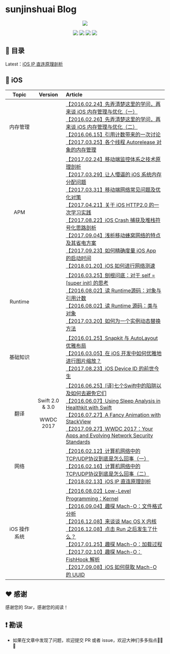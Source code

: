 # sunjinshuai Blog
<p align='center'>
<img src='images/background-cover_.png'>
</p>
<p align='center'>
<a href="https://weibo.com/5419850564/profile?rightmod=1&wvr=6&mod=personinfo"><img src="https://img.shields.io/badge/weibo-@Joy-f974ce.svg?style=flat&colorA=f4292e"></a>
<a href="https://juejin.im/user/5656f11760b28da566412f03"><img src="https://img.shields.io/badge/掘金-@Joy_xx-fd6f32.svg?style=flat&colorA=1970fe"></a>
<a href="http://www.jianshu.com/u/9c51a213b02e"><img src="https://img.shields.io/badge/简书-@Joy-b561fe.svg?style=flat&colorA=ed6f59"></a>
<img src="https://img.shields.io/badge/PR-welcome%20!-brightgreen.svg?colorA=a0cd34">
</p>

## 📖 目录

Latest：[iOS IP 直连原理剖析](https://www.jianshu.com/p/63a94cb46cd2)


## 📱 iOS

| Topic | Version | Article |
|:-------:|:-------:|:------|
|内存管理|| [【2016.02.24】先弄清楚这里的学问，再来谈 iOS 内存管理与优化（一）](http://www.jianshu.com/p/deab6550553a)<br>[【2016.02.26】先弄清楚这里的学问，再来谈 iOS 内存管理与优化（二）](http://www.jianshu.com/p/f95b9bfda4a0)<br>[【2016.06.15】引用计数带来的一次讨论](https://www.jianshu.com/p/e3690f3e4675)<br>[【2017.03.25】各个线程 Autorelease 对象的内存管理](https://www.jianshu.com/p/f87f40592023)|
|APM||[【2017.02.24】移动端监控体系之技术原理剖析](http://www.jianshu.com/p/8123fc17fe0e)<br>[【2017.03.29】让人懵逼的 iOS 系统内存分配问题](http://www.jianshu.com/p/fcbb9a472633)<br>[【2017.03.31】移动端网络常见问题及优化对策](http://www.jianshu.com/p/f28dd995d2dc)<br>[【2017.04.21】关于 iOS HTTP2.0 的一次学习实践](http://www.jianshu.com/p/2e7200bd5b79)<br>[【2017.08.22】iOS Crash 捕获及堆栈符号化思路剖析](http://www.jianshu.com/p/29051908c74b)<br>[【2017.09.04】浅析移动蜂窝网络的特点及其省电方案](http://www.jianshu.com/p/6164c4e7e0d0)<br>[【2017.09.23】如何精确度量 iOS App 的启动时间](http://www.jianshu.com/p/c14987eee107)<br>[【2018.01.20】iOS 如何进行网络测速](https://github.com/joy0304/Joy-Blog/blob/master/Contents/iOS/iOS%20如何进行网络测速.md)|
|Runtime||[【2016.03.25】刨根问底：对于 self = [super init] 的思考](https://www.jianshu.com/p/9b36e1b636d8)<br>[【2016.08.02】读 Runtime源码：对象与引用计数](https://www.jianshu.com/p/49d483bbfb44)<br>[【2016.08.02】读 Runtime 源码：类与对象](https://www.jianshu.com/p/aae1ea159d82)<br>[【2017.03.20】如何为一个实例动态替换方法](https://www.jianshu.com/p/fde1e01aec5c)|
|基础知识||[【2016.01.25】Snapkit 与 AutoLayout 优雅布局](https://www.jianshu.com/p/3429ac5a4e4d)<br>[【2016.03.05】在 iOS 开发中如何优雅地进行图片缩放？](https://www.jianshu.com/p/af2d471f7b9c)<br>[【2017.08.23】iOS Device ID 的前世今生](https://www.jianshu.com/p/c3c837ee80ff)|
|翻译|Swift 2.0 & 3.0 <br><br> WWDC 2017|[【2016.06.25】[译]七个Swift中的陷阱以及如何去避免它们]()<br>[【2016.06.07】Using Sleep Analysis in Healthkit with Swift]()<br>[【2016.07.27】A Fancy Animation with StackView](https://www.jianshu.com/p/e6943f4ac1e2)<br>[【2017.09.27】WWDC 2017：Your Apps and Evolving Network Security Standards](https://www.jianshu.com/p/dbb82564ac19)|
|网络||[【2016.02.12】计算机网络中的TCP/UDP协议到底是怎么回事（一）](https://www.jianshu.com/p/8be9b3204864)<br>[【2016.02.16】计算机网络中的TCP/UDP协议到底是怎么回事（二）](https://www.jianshu.com/p/eab86c0d1612)<br>[【2018.02.13】iOS IP 直连原理剖析](https://www.jianshu.com/p/63a94cb46cd2)|
|iOS 操作系统||[【2016.08.02】Low-Level Programming：Kernel](https://www.jianshu.com/p/5304a95c4eaf)<br>[【2016.09.04】趣探 Mach-O：文件格式分析](https://www.jianshu.com/p/54d842db3f69)<br>[【2016.12.08】来谈谈 Mac OS X 内核](https://www.jianshu.com/p/f0f50d471312)<br>[【2016.12.08】点击 Run 之后发生了什么？](https://www.jianshu.com/p/d5cf01424e92)<br>[【2017.01.25】趣探 Mach-O：加载过程](https://www.jianshu.com/p/8498cec10a41)<br>[【2017.02.10】趣探 Mach-O：FishHook 解析](https://www.jianshu.com/p/9e1f4d771e35)<br>[【2017.09.08】iOS 如何获取 Mach-O 的 UUID](https://www.jianshu.com/p/9201d5e34eb6)|

## ♥️ 感谢

感谢您的 Star，感谢您的阅读！

## ❗️ 勘误

+ 如果在文章中发现了问题，欢迎提交 PR 或者 issue，欢迎大神们多多指点🙏🙏🙏

